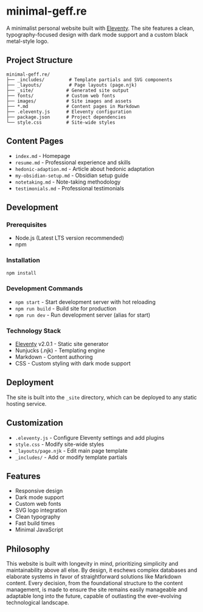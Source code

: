 # minimal-geff.re

A minimalist personal website built with [Eleventy](https://www.11ty.dev/). The site features a clean, typography-focused design with dark mode support and a custom black metal-style logo.

## Project Structure

```
minimal-geff.re/
├── _includes/         # Template partials and SVG components
├── _layouts/          # Page layouts (page.njk)
├── _site/            # Generated site output
├── fonts/            # Custom web fonts
├── images/           # Site images and assets
├── *.md              # Content pages in Markdown
├── .eleventy.js      # Eleventy configuration
├── package.json      # Project dependencies
└── style.css         # Site-wide styles
```

## Content Pages

- `index.md` - Homepage
- `resume.md` - Professional experience and skills
- `hedonic-adaption.md` - Article about hedonic adaptation
- `my-obsidian-setup.md` - Obsidian setup guide
- `notetaking.md` - Note-taking methodology
- `testimonials.md` - Professional testimonials

## Development

### Prerequisites

- Node.js (Latest LTS version recommended)
- npm

### Installation

```bash
npm install
```

### Development Commands

- `npm start` - Start development server with hot reloading
- `npm run build` - Build site for production
- `npm run dev` - Run development server (alias for start)

### Technology Stack

- [Eleventy](https://www.11ty.dev/) v2.0.1 - Static site generator
- Nunjucks (.njk) - Templating engine
- Markdown - Content authoring
- CSS - Custom styling with dark mode support

## Deployment

The site is built into the `_site` directory, which can be deployed to any static hosting service.

## Customization

- `.eleventy.js` - Configure Eleventy settings and add plugins
- `style.css` - Modify site-wide styles
- `_layouts/page.njk` - Edit main page template
- `_includes/` - Add or modify template partials

## Features

- Responsive design
- Dark mode support
- Custom web fonts
- SVG logo integration
- Clean typography
- Fast build times
- Minimal JavaScript

## Philosophy
This website is built with longevity in mind, prioritizing simplicity and maintainability above all else. By design, it eschews complex databases and elaborate systems in favor of straightforward solutions like Markdown content. Every decision, from the foundational structure to the content management, is made to ensure the site remains easily manageable and adaptable long into the future, capable of outlasting the ever-evolving technological landscape.
